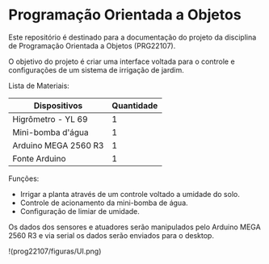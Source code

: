 # Programação Orientada a Objetos

Este repositório é destinado para a documentação do projeto da disciplina de Programação Orientada a Objetos (PRG22107).

O objetivo do projeto é criar uma interface voltada para o controle e configurações de um sistema de irrigação de jardim.

Lista de Materiais:

| Dispositivos |  Quantidade |
| ------------ | ----------- |
| Higrômetro - YL 69 |   1   |
|  Mini-bomba d'água |   1   |
| Arduino MEGA 2560 R3 |  1  |
| Fonte Arduino |      1     |

Funções:

- Irrigar a planta através de um controle voltado a umidade do solo.
- Controle de acionamento da mini-bomba de água.
- Configuração de limiar de umidade.

Os dados dos sensores e atuadores serão manipulados pelo Arduino MEGA 2560 R3 e via serial os dados serão enviados para o desktop.

!(prog22107/figuras/UI.png)
